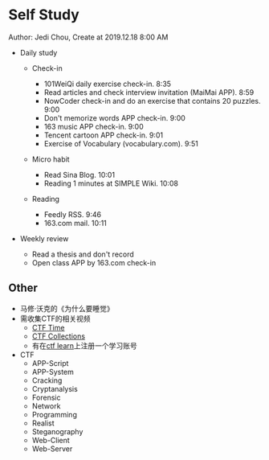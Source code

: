 # Self Study

Author: Jedi Chou, Create at 2019.12.18 8:00 AM

* Daily study
  * Check-in
    * 101WeiQi daily exercise check-in. 8:35
    * Read articles and check interview invitation (MaiMai APP). 8:59
    * NowCoder check-in and do an exercise that contains 20 puzzles. 9:00
    * Don't memorize words APP check-in. 9:00
    * 163 music APP check-in. 9:00
    * Tencent cartoon APP check-in. 9:01
    * Exercise of Vocabulary (vocabulary.com). 9:51

  * Micro habit
    * Read Sina Blog. 10:01
    * Reading 1 minutes at SIMPLE Wiki. 10:08

  * Reading
    * Feedly RSS. 9:46
    * 163.com mail. 10:11

* Weekly review
  * Read a thesis and don't record
  * Open class APP by 163.com check-in

## Other

* 马修·沃克的《为什么要睡觉》
* 需收集CTF的相关视频
  * [CTF Time](https://ctftime.org/)
  * [CTF Collections](https://ctf-wiki.github.io/ctf-wiki/introduction/resources-zh/)
  * 有在[ctf learn](https://ctflearn.com/challenge/88)上注册一个学习账号
* CTF
  * APP-Script
  * APP-System
  * Cracking
  * Cryptanalysis
  * Forensic
  * Network
  * Programming
  * Realist
  * Steganography
  * Web-Client
  * Web-Server
